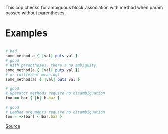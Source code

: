 
This cop checks for ambiguous block association with method
when param passed without parentheses.

# Examples

```ruby

# bad
some_method a { |val| puts val }
# good
# With parentheses, there's no ambiguity.
some_method(a { |val| puts val })
# or (different meaning)
some_method(a) { |val| puts val }

# good
# Operator methods require no disambiguation
foo == bar { |b| b.baz }

# good
# Lambda arguments require no disambiguation
foo = ->(bar) { bar.baz }
```

[Source](http://www.rubydoc.info/gems/rubocop/RuboCop/Cop/Lint/AmbiguousBlockAssociation)